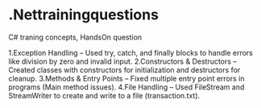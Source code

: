 # .Nettrainingquestions
C# traning concepts, HandsOn question

1.Exception Handling – Used try, catch, and finally blocks to handle errors like division by zero and invalid input.
2.Constructors & Destructors – Created classes with constructors for initialization and destructors for cleanup.
3.Methods & Entry Points – Fixed multiple entry point errors in programs (Main method issues).
4.File Handling – Used FileStream and StreamWriter to create and write to a file (transaction.txt).
